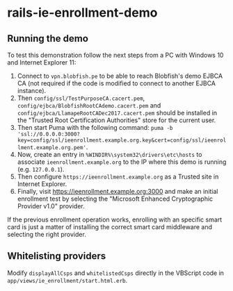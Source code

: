 # rails-ie-enrollment-demo

## Running the demo

To test this demonstration follow the next steps from a PC with Windows 10 and Internet Explorer 11:

1. Connect to `vpn.blobfish.pe` to be able to reach Blobfish's demo EJBCA CA (not required if the code is modified to connect to another EJBCA instance).
2. Then `config/ssl/TestPurposeCA.cacert.pem`, `config/ejbca/BlobfishRootCAdemo.cacert.pem` and `config/ejbca/LlamapeRootCADec2017.cacert.pem` should be installed in the "Trusted Root Certification Authorities" store for the current user.
3. Then start Puma with the following command: `puma -b 'ssl://0.0.0.0:3000?key=config/ssl/ieenrollment.example.org.key&cert=config/ssl/ieenrollment.example.org.pem'`.
2. Now, create an entry in `%WINDIR%\system32\drivers\etc\hosts` to associate `ieenrollment.example.org` to the IP where this demo is running (e.g. `127.0.0.1`).
4. Then configure `https://ieenrollment.example.org` as a Trusted site in Internet Explorer.
5. Finally, visit https://ieenrollment.example.org:3000 and make an initial enrollment test by selecting the "Microsoft Enhanced Cryptographic Provider v1.0" provider. 

If the previous enrollment operation works, enrolling with an specific smart card is just a matter of installing the correct smart card middleware and selecting the right provider. 

## Whitelisting providers

Modify `displayAllCsps` and `whitelistedCsps` directly in the VBScript code in `app/views/ie_enrollment/start.html.erb`.
